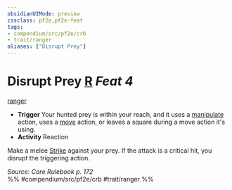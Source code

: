 ```yaml
---
obsidianUIMode: preview
cssclass: pf2e,pf2e-feat
tags:
- compendium/src/pf2e/crb
- trait/ranger
aliases: ["Disrupt Prey"]
---
```

# Disrupt Prey  [R](../../rules/core-rulebook/chapter-9-playing-the-game.md#Actions "Reaction") *Feat 4*  
[ranger](../../rules/traits/ranger.md)  

- **Trigger** Your hunted prey is within your reach, and it uses a [manipulate](../../rules/traits/manipulate.md) action, uses a [move](../../rules/traits/move.md) action, or leaves a square during a move action it's using.
- **Activity** Reaction

Make a melee [Strike](../../rules/actions/strike.md) against your prey. If the attack is a critical hit, you disrupt the triggering action.

*Source: Core Rulebook p. 172*  
%% #compendium/src/pf2e/crb #trait/ranger %%